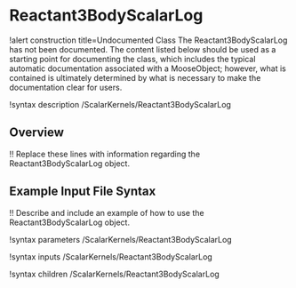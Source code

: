 # Reactant3BodyScalarLog

!alert construction title=Undocumented Class
The Reactant3BodyScalarLog has not been documented. The content listed below should be used as a starting point for
documenting the class, which includes the typical automatic documentation associated with a
MooseObject; however, what is contained is ultimately determined by what is necessary to make the
documentation clear for users.

!syntax description /ScalarKernels/Reactant3BodyScalarLog

## Overview

!! Replace these lines with information regarding the Reactant3BodyScalarLog object.

## Example Input File Syntax

!! Describe and include an example of how to use the Reactant3BodyScalarLog object.

!syntax parameters /ScalarKernels/Reactant3BodyScalarLog

!syntax inputs /ScalarKernels/Reactant3BodyScalarLog

!syntax children /ScalarKernels/Reactant3BodyScalarLog

